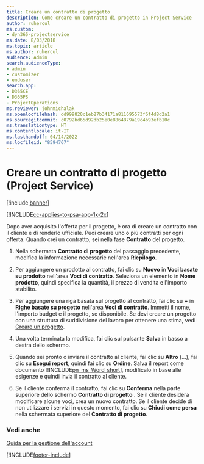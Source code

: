 ```yaml
---
title: Creare un contratto di progetto
description: Come creare un contratto di progetto in Project Service
author: ruhercul
ms.custom:
- dyn365-projectservice
ms.date: 8/03/2018
ms.topic: article
ms.author: ruhercul
audience: Admin
search.audienceType:
- admin
- customizer
- enduser
search.app:
- D365CE
- D365PS
- ProjectOperations
ms.reviewer: johnmichalak
ms.openlocfilehash: dd999820c1eb27b34171a811695573f6f4d8d2a1
ms.sourcegitcommit: c0792bd65d92db25e0e8864879a19c4b93efb10c
ms.translationtype: HT
ms.contentlocale: it-IT
ms.lasthandoff: 04/14/2022
ms.locfileid: "8594767"
---
```

# <a name="create-a-project-contract-project-service"></a>Creare un contratto di progetto (Project Service)

[!include [banner](../includes/psa-now-project-operations.md)]

[!INCLUDE[cc-applies-to-psa-app-1x-2x](../includes/cc-applies-to-psa-app-1x-2x.md)]

Dopo aver acquisito l'offerta per il progetto, è ora di creare un contratto con il cliente e di renderlo ufficiale. Puoi creare uno o più contratti per ogni offerta. Quando crei un contratto, sei nella fase **Contratto** del progetto.  
  
1. Nella schermata **Contratto di progetto** del passaggio precedente, modifica la informazione necessarie nell'area **Riepilogo**.  
  
2. Per aggiungere un prodotto al contratto, fai clic su **Nuovo** in **Voci basate su prodotto** nell'area **Voci di contratto**. Seleziona un elemento in **Nome prodotto**, quindi specifica la quantità, il prezzo di vendita e l'importo stabilito.  
  
3. Per aggiungere una riga basata sul progetto al contratto, fai clic su **+** in **Righe basate su progetto** nell'area **Voci di contratto**. Immetti il nome, l'importo budget e il progetto, se disponibile. Se devi creare un progetto con una struttura di suddivisione del lavoro per ottenere una stima, vedi [Creare un progetto](../psa/create-project.md).  
  
4. Una volta terminata la modifica, fai clic sul pulsante **Salva** in basso a destra dello schermo.  
  
5. Quando sei pronto o inviare il contratto al cliente, fai clic su **Altro** (...), fai clic su **Esegui report**, quindi fai clic su **Ordine**. Salva il report come documento [!INCLUDE[pn_ms_Word_short](../includes/pn-ms-word-short.md)], modificalo in base alle esigenze e quindi invia il contratto al cliente.  
  
6. Se il cliente conferma il contratto, fai clic su **Conferma** nella parte superiore dello schermo **Contratto di progetto** . Se il cliente desidera modificare alcune voci, crea un nuovo contratto. Se il cliente decide di non utilizzare i servizi in questo momento, fai clic su **Chiudi come persa** nella schermata superiore del **Contratto di progetto**.  
  
### <a name="see-also"></a>Vedi anche  
 [Guida per la gestione dell'account](../psa/account-manager-guide.md)


[!INCLUDE[footer-include](../includes/footer-banner.md)]
